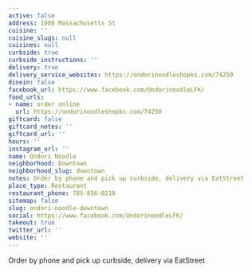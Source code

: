```yaml
---
active: false
address: 1008 Massachusetts St
cuisine: ''
cuisine_slugs: null
cuisines: null
curbside: true
curbside_instructions: ''
delivery: true
delivery_service_websites: https://ondorinoodleshopks.com/74250
dinein: false
facebook_url: https://www.facebook.com/OndorinoodleLFK/
food_urls:
- name: order online
  url: https://ondorinoodleshopks.com/74250
giftcard: false
giftcard_notes: ''
giftcard_url: ''
hours: ''
instagram_url: ''
name: Ondori Noodle
neighborhood: Downtown
neighborhood_slug: downtown
notes: Order by phone and pick up curbside, delivery via EatStreet
place_type: Restaurant
restaurant_phone: 785-856-0210
sitemap: false
slug: ondori-noodle-downtown
social: https://www.facebook.com/OndorinoodleLFK/
takeout: true
twitter_url: ''
website: ''
---
```


Order by phone and pick up curbside, delivery via EatStreet
